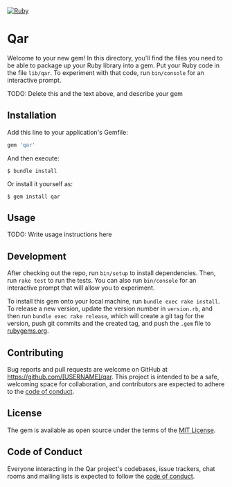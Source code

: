 [![Ruby](https://github.com/mmcs-ruby/qar/actions/workflows/main.yml/badge.svg)](https://github.com/mmcs-ruby/qar/actions/workflows/main.yml)
# Qar

Welcome to your new gem! In this directory, you'll find the files you need to be able to package up your Ruby library into a gem. Put your Ruby code in the file `lib/qar`. To experiment with that code, run `bin/console` for an interactive prompt.

TODO: Delete this and the text above, and describe your gem

## Installation

Add this line to your application's Gemfile:

```ruby
gem 'qar'
```

And then execute:

    $ bundle install

Or install it yourself as:

    $ gem install qar

## Usage

TODO: Write usage instructions here

## Development

After checking out the repo, run `bin/setup` to install dependencies. Then, run `rake test` to run the tests. You can also run `bin/console` for an interactive prompt that will allow you to experiment.

To install this gem onto your local machine, run `bundle exec rake install`. To release a new version, update the version number in `version.rb`, and then run `bundle exec rake release`, which will create a git tag for the version, push git commits and the created tag, and push the `.gem` file to [rubygems.org](https://rubygems.org).

## Contributing

Bug reports and pull requests are welcome on GitHub at https://github.com/[USERNAME]/qar. This project is intended to be a safe, welcoming space for collaboration, and contributors are expected to adhere to the [code of conduct](https://github.com/[USERNAME]/qar/blob/master/CODE_OF_CONDUCT.md).

## License

The gem is available as open source under the terms of the [MIT License](https://opensource.org/licenses/MIT).

## Code of Conduct

Everyone interacting in the Qar project's codebases, issue trackers, chat rooms and mailing lists is expected to follow the [code of conduct](https://github.com/[USERNAME]/qar/blob/master/CODE_OF_CONDUCT.md).
